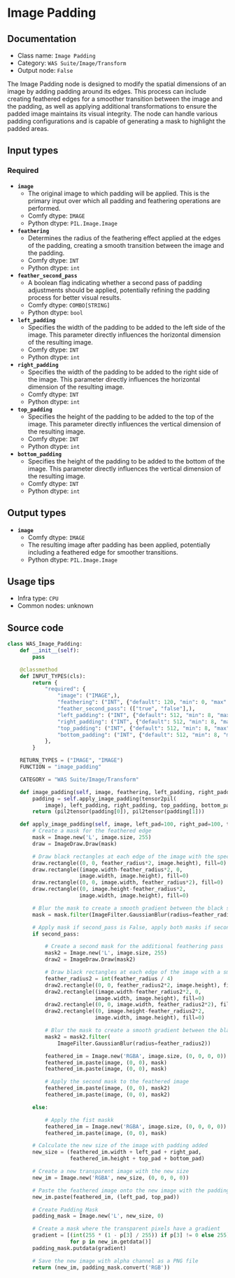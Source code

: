 # Image Padding
## Documentation
- Class name: `Image Padding`
- Category: `WAS Suite/Image/Transform`
- Output node: `False`

The Image Padding node is designed to modify the spatial dimensions of an image by adding padding around its edges. This process can include creating feathered edges for a smoother transition between the image and the padding, as well as applying additional transformations to ensure the padded image maintains its visual integrity. The node can handle various padding configurations and is capable of generating a mask to highlight the padded areas.
## Input types
### Required
- **`image`**
    - The original image to which padding will be applied. This is the primary input over which all padding and feathering operations are performed.
    - Comfy dtype: `IMAGE`
    - Python dtype: `PIL.Image.Image`
- **`feathering`**
    - Determines the radius of the feathering effect applied at the edges of the padding, creating a smooth transition between the image and the padding.
    - Comfy dtype: `INT`
    - Python dtype: `int`
- **`feather_second_pass`**
    - A boolean flag indicating whether a second pass of padding adjustments should be applied, potentially refining the padding process for better visual results.
    - Comfy dtype: `COMBO[STRING]`
    - Python dtype: `bool`
- **`left_padding`**
    - Specifies the width of the padding to be added to the left side of the image. This parameter directly influences the horizontal dimension of the resulting image.
    - Comfy dtype: `INT`
    - Python dtype: `int`
- **`right_padding`**
    - Specifies the width of the padding to be added to the right side of the image. This parameter directly influences the horizontal dimension of the resulting image.
    - Comfy dtype: `INT`
    - Python dtype: `int`
- **`top_padding`**
    - Specifies the height of the padding to be added to the top of the image. This parameter directly influences the vertical dimension of the resulting image.
    - Comfy dtype: `INT`
    - Python dtype: `int`
- **`bottom_padding`**
    - Specifies the height of the padding to be added to the bottom of the image. This parameter directly influences the vertical dimension of the resulting image.
    - Comfy dtype: `INT`
    - Python dtype: `int`
## Output types
- **`image`**
    - Comfy dtype: `IMAGE`
    - The resulting image after padding has been applied, potentially including a feathered edge for smoother transitions.
    - Python dtype: `PIL.Image.Image`
## Usage tips
- Infra type: `CPU`
- Common nodes: unknown


## Source code
```python
class WAS_Image_Padding:
    def __init__(self):
        pass

    @classmethod
    def INPUT_TYPES(cls):
        return {
            "required": {
                "image": ("IMAGE",),
                "feathering": ("INT", {"default": 120, "min": 0, "max": 2048, "step": 1}),
                "feather_second_pass": (["true", "false"],),
                "left_padding": ("INT", {"default": 512, "min": 8, "max": 48000, "step": 1}),
                "right_padding": ("INT", {"default": 512, "min": 8, "max": 48000, "step": 1}),
                "top_padding": ("INT", {"default": 512, "min": 8, "max": 48000, "step": 1}),
                "bottom_padding": ("INT", {"default": 512, "min": 8, "max": 48000, "step": 1}),
            },
        }

    RETURN_TYPES = ("IMAGE", "IMAGE")
    FUNCTION = "image_padding"

    CATEGORY = "WAS Suite/Image/Transform"

    def image_padding(self, image, feathering, left_padding, right_padding, top_padding, bottom_padding, feather_second_pass=True):
        padding = self.apply_image_padding(tensor2pil(
            image), left_padding, right_padding, top_padding, bottom_padding, feathering, second_pass=True)
        return (pil2tensor(padding[0]), pil2tensor(padding[1]))

    def apply_image_padding(self, image, left_pad=100, right_pad=100, top_pad=100, bottom_pad=100, feather_radius=50, second_pass=True):
        # Create a mask for the feathered edge
        mask = Image.new('L', image.size, 255)
        draw = ImageDraw.Draw(mask)

        # Draw black rectangles at each edge of the image with the specified feather radius
        draw.rectangle((0, 0, feather_radius*2, image.height), fill=0)
        draw.rectangle((image.width-feather_radius*2, 0,
                       image.width, image.height), fill=0)
        draw.rectangle((0, 0, image.width, feather_radius*2), fill=0)
        draw.rectangle((0, image.height-feather_radius*2,
                       image.width, image.height), fill=0)

        # Blur the mask to create a smooth gradient between the black shapes and the white background
        mask = mask.filter(ImageFilter.GaussianBlur(radius=feather_radius))

        # Apply mask if second_pass is False, apply both masks if second_pass is True
        if second_pass:

            # Create a second mask for the additional feathering pass
            mask2 = Image.new('L', image.size, 255)
            draw2 = ImageDraw.Draw(mask2)

            # Draw black rectangles at each edge of the image with a smaller feather radius
            feather_radius2 = int(feather_radius / 4)
            draw2.rectangle((0, 0, feather_radius2*2, image.height), fill=0)
            draw2.rectangle((image.width-feather_radius2*2, 0,
                            image.width, image.height), fill=0)
            draw2.rectangle((0, 0, image.width, feather_radius2*2), fill=0)
            draw2.rectangle((0, image.height-feather_radius2*2,
                            image.width, image.height), fill=0)

            # Blur the mask to create a smooth gradient between the black shapes and the white background
            mask2 = mask2.filter(
                ImageFilter.GaussianBlur(radius=feather_radius2))

            feathered_im = Image.new('RGBA', image.size, (0, 0, 0, 0))
            feathered_im.paste(image, (0, 0), mask)
            feathered_im.paste(image, (0, 0), mask)

            # Apply the second mask to the feathered image
            feathered_im.paste(image, (0, 0), mask2)
            feathered_im.paste(image, (0, 0), mask2)

        else:

            # Apply the fist maskk
            feathered_im = Image.new('RGBA', image.size, (0, 0, 0, 0))
            feathered_im.paste(image, (0, 0), mask)

        # Calculate the new size of the image with padding added
        new_size = (feathered_im.width + left_pad + right_pad,
                    feathered_im.height + top_pad + bottom_pad)

        # Create a new transparent image with the new size
        new_im = Image.new('RGBA', new_size, (0, 0, 0, 0))

        # Paste the feathered image onto the new image with the padding
        new_im.paste(feathered_im, (left_pad, top_pad))

        # Create Padding Mask
        padding_mask = Image.new('L', new_size, 0)

        # Create a mask where the transparent pixels have a gradient
        gradient = [(int(255 * (1 - p[3] / 255)) if p[3] != 0 else 255)
                    for p in new_im.getdata()]
        padding_mask.putdata(gradient)

        # Save the new image with alpha channel as a PNG file
        return (new_im, padding_mask.convert('RGB'))

```
